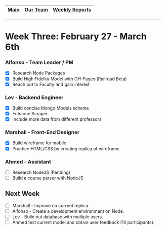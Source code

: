 [Main](../../master/README.md) | [Our Team](../../master/our_team/README.md) | [Weekly Reports](../weekly_reports)
------------ | ------------- | -------------
---
# Week Three: February 27 - March 6th

### Alfonso - Team Leader / PM

- [x] Research Node Packages
- [x] Build High Fidelity Model with GH-Pages (Railroad Beta)
- [x] Reach out to Faculty and gain interest

### Lev - Backend Engineer

- [x] Build concise Mongo Models schema
- [x] Enhance Scraper
- [x] Include more data from different professors

### Marshall - Front-End Designer

- [x] Build wireframe for mobile
- [x] Practice HTML/CSS by creating replica of wireframe

### Ahmed - Assistant

- [ ] Research NodeJS (Pending)
- [ ] Build a course parser with NodeJS

## Next Week

- [ ] Marshall - Improve on current replica.
- [ ] Alfonso - Create a development environment on Node.
- [ ] Lev - Build out database with multiple users.
- [ ] Ahmed test current model and obtain user feedback (10 participants).
